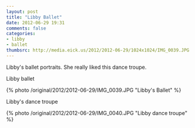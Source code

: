 ```yaml
---
layout: post
title: "Libby Ballet"
date: 2012-06-29 19:31
comments: false
categories: 
- libby
- ballet
thumbsrc: http://media.eick.us/2012/2012-06-29/1024x1024/IMG_0039.JPG
---
```

Libby's ballet portraits.  She really liked this dance troupe.

Libby ballet

{% photo /original/2012/2012-06-29/IMG_0039.JPG "Libby's Ballet" %}


Libby's dance troupe

{% photo /original/2012/2012-06-29/IMG_0040.JPG "Libby dance troupe" %}


